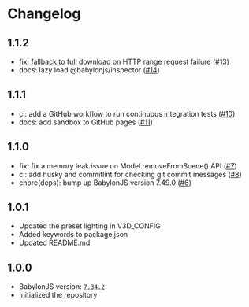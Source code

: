 # Changelog

## 1.1.2
- fix: fallback to full download on HTTP range request failure ([#13](https://github.com/amzn/lib-3d-scene-viewer/pull/13))
- docs: lazy load @babylonjs/inspector ([#14](https://github.com/amzn/lib-3d-scene-viewer/pull/14))

## 1.1.1
- ci: add a GitHub workflow to run continuous integration tests ([#10](https://github.com/amzn/lib-3d-scene-viewer/pull/10))
- docs: add sandbox to GitHub pages ([#11](https://github.com/amzn/lib-3d-scene-viewer/pull/11))

## 1.1.0
- fix: fix a memory leak issue on Model.removeFromScene() API ([#7](https://github.com/amzn/lib-3d-scene-viewer/pull/7))
- ci: add husky and commitlint for checking git commit messages ([#8](https://github.com/amzn/lib-3d-scene-viewer/pull/8))
- chore(deps): bump up BabylonJS version 7.49.0 ([#6](https://github.com/amzn/lib-3d-scene-viewer/pull/6))

## 1.0.1
- Updated the preset lighting in V3D_CONFIG
- Added keywords to package.json
- Updated README.md

## 1.0.0
- BabylonJS version: [`7.34.2`](https://github.com/BabylonJS/Babylon.js/releases/tag/7.34.2)
- Initialized the repository
